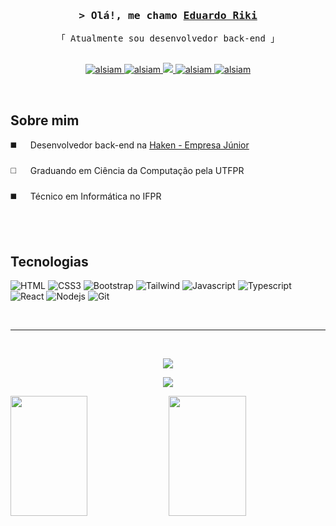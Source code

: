 <!-- Intro  -->
<h3 align="center">
        <samp>&gt; Olá!, me chamo
                <b><a target="_blank" href="https://alsiam.com">Eduardo Riki</a></b>
        </samp>
</h3>


<p align="center"> 
  <samp>
    「 Atualmente sou desenvolvedor back-end 」
    <br>
    <br>
  </samp>
</p>

<p align="center">
 <a href="https://linktr.ee/eduardoriki" target="_blank">
  <img src="https://img.shields.io/badge/linktree-1de9b6?style=for-the-badge&logo=linktree&logoColor=white" alt="alsiam" />
 </a>
 <a href="https://linkedin.com/in/eduardo-riki-matushita" target="_blank">
  <img src="https://img.shields.io/badge/LinkedIn-0077B5?style=for-the-badge&logo=linkedin&logoColor=white" alt="alsiam"/>
 </a>
 <a href = "mailto:eduardomatushita1@gmail.com">
   <img src="https://img.shields.io/badge/-Gmail-%23333?style=for-the-badge&logo=gmail&logoColor=white" target="_blank">
 </a>
 <a href="https://instagram.com/eduardoriki" target="_blank">
  <img src="https://img.shields.io/badge/Instagram-fe4164?style=for-the-badge&logo=instagram&logoColor=white" alt="alsiam" />
 </a> 
 <a href="https://www.facebook.com/eduardo.riki.m" target="_blank">
  <img src="https://img.shields.io/badge/Facebook-20BEFF?&style=for-the-badge&logo=facebook&logoColor=white" alt="alsiam"  />
 </a>
</p>
<br />

<!-- About Section -->
 ## Sobre mim
 
<p>
 ◼️ &emsp; Desenvolvedor back-end na <a href="https://github.com/dacom-cm" target="_blank">Haken - Empresa Júnior</a><br/><br/>
 ◻️ &emsp; Graduando em Ciência da Computação pela UTFPR<br/><br/>
 ◼️ &emsp; Técnico em Informática no IFPR<br/><br/>
</p>

<br />

## Tecnologias

![HTML](https://img.shields.io/badge/HTML5-E34F26?style=for-the-badge&logo=html5&logoColor=white)
![CSS3](https://img.shields.io/badge/CSS3-1572B6?style=for-the-badge&logo=css3&logoColor=white)
![Bootstrap](https://img.shields.io/badge/Bootstrap-563D7C?style=for-the-badge&logo=bootstrap&logoColor=white)
![Tailwind](https://img.shields.io/badge/Tailwind_CSS-092749?style=for-the-badge&logo=tailwindcss&logoColor=06B6D4&labelColor=000000)
![Javascript](https://img.shields.io/badge/Javascript-F0DB4F?style=for-the-badge&labelColor=black&logo=javascript&logoColor=F0DB4F)
![Typescript](https://img.shields.io/badge/Typescript-007acc?style=for-the-badge&labelColor=black&logo=typescript&logoColor=007acc)
![React](https://img.shields.io/badge/-React-61DBFB?style=for-the-badge&labelColor=black&logo=react&logoColor=61DBFB)
![Nodejs](https://img.shields.io/badge/Nodejs-3C873A?style=for-the-badge&labelColor=black&logo=node.js&logoColor=3C873A)
![Git](https://img.shields.io/badge/Git-F05032?style=for-the-badge&logo=git&logoColor=white)

<br/>
<hr/>
<br/>

<p align="center">
  <a href="https://github.com/eduardo-riki">
    <img src="https://github-readme-streak-stats.herokuapp.com/?user=alsiam&theme=radical&border=7F3FBF&background=0D1117](https://github-readme-streak-stats.herokuapp.com?user=eduardo-riki&theme=github-dark-blue&border_radius=20&date_format=j%20M%5B%20Y%5D&mode=weekly&exclude_days=Sun%2CSat&border=FFFFFF)"/>
  </a>
</p>

<p align="center">
  <a href="https://github.com/eduardo-riki">
    <img src="http://github-profile-summary-cards.vercel.app/api/cards/profile-details?username=eduardo-riki&theme=github_dark"/>
  </a>
</p>

<a> 
    <a href="https://github.com/eduardo-riki"><img src="https://denvercoder1-github-readme-stats.vercel.app/api?username=eduardo-riki&show_icons=true&count_private=true&theme=github-dark&border_color=FFFFFF&border_radius=20&bg_color=0D1117" height="192px" width="49.5%"/></a>
  <a href="https://github.com/eduardo-riki"><img src="https://denvercoder1-github-readme-stats.vercel.app/api/top-langs/?username=eduardo-riki&langs_count=8&layout=compact&theme=github-dark-blue&border_color=FFFFFF&border_radius=20&bg_color=0D1117" height="192px" width="49.5%"/></a>
  <br/>
</a>
